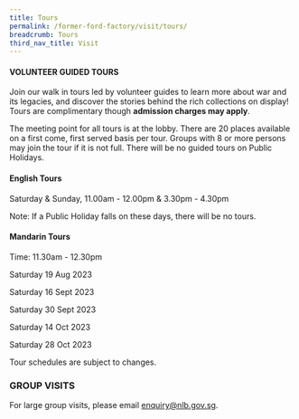 ```yaml
---
title: Tours
permalink: /former-ford-factory/visit/tours/
breadcrumb: Tours
third_nav_title: Visit
---
```

#### VOLUNTEER GUIDED TOURS

Join our walk in tours led by volunteer guides to learn more about war and its legacies, and discover the stories behind the rich collections on display!  Tours are complimentary though **admission charges may apply**.

The meeting point for all tours is at the lobby.  There are 20 places available on a first come, first served basis per tour.  Groups with 8 or more persons may join the tour if it is not full.  There will be no guided tours on Public Holidays.  

#### **English Tours**
Saturday & Sunday, 11.00am - 12.00pm 
& 3.30pm - 4.30pm

Note: If a Public Holiday falls on these days,
there will be no tours.


#### **Mandarin Tours**
Time: 11.30am - 12.30pm

Saturday 19 Aug 2023 

Saturday 16 Sept 2023 

Saturday 30 Sept 2023

Saturday 14 Oct 2023

Saturday 28 Oct 2023

Tour schedules are subject to changes.


### GROUP VISITS

For large group visits, please email enquiry@nlb.gov.sg.